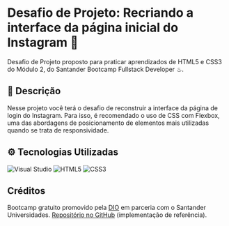 # Desafio de Projeto: Recriando a interface da página inicial do Instagram 📲
Desafio de Projeto proposto para praticar aprendizados de HTML5 e CSS3 do Módulo 2, do Santander Bootcamp Fullstack Developer ♨.

## 📝 Descrição
Nesse projeto você terá o desafio de reconstruir a interface da página de login do Instagram. Para isso, é recomendado o uso de CSS com Flexbox, uma das abordagens de posicionamento de elementos mais utilizadas quando se trata de responsividade.

## ⚙ Tecnologias Utilizadas
![Visual Studio](https://img.shields.io/badge/Visual%20Studio-5C2D91.svg?style=for-the-badge&logo=visual-studio&logoColor=white)
![HTML5](https://img.shields.io/badge/html5-%23E34F26.svg?style=for-the-badge&logo=html5&logoColor=white)
![CSS3](https://img.shields.io/badge/css3-%231572B6.svg?style=for-the-badge&logo=css3&logoColor=white)

## Créditos
Bootcamp gratuito promovido pela [DIO](https://web.dio.me/home) em parceria com o Santander Universidades.
[Repositório no GitHub](https://github.com/SpruceGabriela/instagram-dio) (implementação de referência).